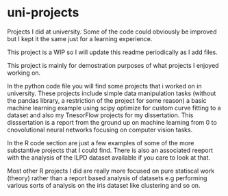 # uni-projects
Projects I did at university. Some of the code could obviously be improved but I kept it the same just for a learning experience.

This project is a WIP so I will update this readme periodically as I add files.

This project is mainly for demostration purposes of what projects I enjoyed working on. 

In the python code file you will find some projects that i worked on in university. These projects include simple data manipulation tasks (without the pandas library, a restriction of the project for some reason) a basic machine learning example using scipy optimize for custom curve fitting to a dataset and also my TnesorFlow projects for my dissertation. This disssertation is a report from the ground up on machine learning  from 0 to cnovolutional neural networks focusing on computer vision tasks.

In the R code section are just a few examples of some of the more substantive projects that I could find. There is also an associated reeport with the analysis of the ILPD dataset available if you care to look at that.

Most other R projects I did are really more focused on pure statiscal work (theory) rather than a report based analysis of datasets e.g performing various sorts of analysis on the iris dataset like clustering and so on.
